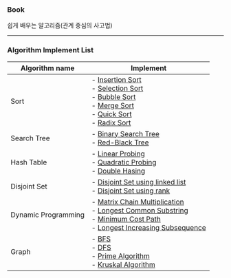 ### Book
쉽게 배우는 알고리즘(관계 중심의 사고법)

---

### Algorithm Implement List
| Algorithm name | Implement |
|-----------------|----------------|
|Sort|- [Insertion Sort](https://github.com/SeungHeeNoh/study/blob/master/algorithm/algorithm_exercise_c/03.sort/exercise_01-3.c)</br> - [Selection Sort](https://github.com/SeungHeeNoh/study/blob/master/algorithm/algorithm_exercise_c/03.sort/exercise_01-1.c)</br> - [Bubble Sort](https://github.com/SeungHeeNoh/study/blob/master/algorithm/algorithm_exercise_c/03.sort/exercise_01-2.c)</br> - [Merge Sort](https://github.com/SeungHeeNoh/study/blob/master/algorithm/algorithm_exercise_c/03.sort/exercise_02-1.c)</br>- [Quick Sort](https://github.com/SeungHeeNoh/study/blob/master/algorithm/algorithm_exercise_c/03.sort/exercise_03.c)</br> - [Radix Sort](https://github.com/SeungHeeNoh/study/blob/master/algorithm/algorithm_exercise_c/03.sort/exercise_13.c)</br>|
|Search Tree|- [Binary Search Tree](https://github.com/SeungHeeNoh/study/blob/master/algorithm/algorithm_exercise_c/05.searchTree/exercise_03_04_05.c)</br> - [Red-Black Tree](https://github.com/SeungHeeNoh/study/blob/master/algorithm/algorithm_exercise_c/05.searchTree/exercise_06.c)</br>|
|Hash Table|- [Linear Probing](https://github.com/SeungHeeNoh/study/blob/master/algorithm/algorithm_exercise_c/06.hashTable/exercise_01.c)</br> - [Quadratic Probing](https://github.com/SeungHeeNoh/study/blob/master/algorithm/algorithm_exercise_c/06.hashTable/exercise_02.c)</br> - [Double Hasing](https://github.com/SeungHeeNoh/study/blob/master/algorithm/algorithm_exercise_c/06.hashTable/exercise_03.c)|
|Disjoint Set|- [Disjoint Set using linked list](https://github.com/SeungHeeNoh/study/blob/master/algorithm/algorithm_exercise_c/07.disjoint_set/exercise_01.c)</br> - [Disjoint Set using rank](https://github.com/SeungHeeNoh/study/blob/master/algorithm/algorithm_exercise_c/07.disjoint_set/exercise_03.c)|
| Dynamic Programming |- [Matrix Chain Multiplication](https://github.com/SeungHeeNoh/study/blob/master/algorithm/algorithm_exercise_c/08.DynamicProgramming/exercise_01.c)</br> - [Longest Common Substring](https://github.com/SeungHeeNoh/study/blob/master/algorithm/algorithm_exercise_c/08.DynamicProgramming/exercise_03.c)</br> - [Minimum Cost Path](https://github.com/SeungHeeNoh/study/blob/master/algorithm/algorithm_exercise_c/08.DynamicProgramming/exercise_06.c)</br> - [Longest Increasing Subsequence](https://github.com/SeungHeeNoh/study/blob/master/algorithm/algorithm_exercise_c/08.DynamicProgramming/exercise_07.c)</br>|
|Graph|- [BFS](https://github.com/SeungHeeNoh/study/blob/master/algorithm/algorithm_exercise_c/09.Graph/exercise_03-1.c)</br> - [DFS](https://github.com/SeungHeeNoh/study/blob/master/algorithm/algorithm_exercise_c/09.Graph/exercise_03-2.c)</br> - [Prime Algorithm](https://github.com/SeungHeeNoh/study/blob/master/algorithm/algorithm_exercise_c/09.Graph/exercise_05-1.c)</br> - [Kruskal Algorithm](https://github.com/SeungHeeNoh/study/blob/master/algorithm/algorithm_exercise_c/09.Graph/exercise_05-2.c)</br>|